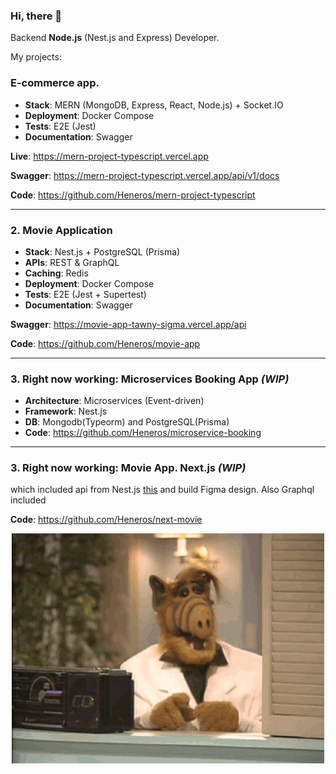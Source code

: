 ### Hi, there 👋

Backend **Node.js** (Nest.js and Express) Developer. 



My projects:

### E-commerce app.

-  **Stack**: MERN (MongoDB, Express, React, Node.js) + Socket.IO
-  **Deployment**: Docker Compose
-  **Tests**: E2E (Jest)
-  **Documentation**: Swagger

 **Live**: https://mern-project-typescript.vercel.app

 **Swagger**: https://mern-project-typescript.vercel.app/api/v1/docs

 **Code**: https://github.com/Heneros/mern-project-typescript

---

### 2. Movie Application

-  **Stack**: Nest.js + PostgreSQL (Prisma)
-  **APIs**: REST & GraphQL
-  **Caching**: Redis
-  **Deployment**: Docker Compose
-  **Tests**: E2E (Jest + Supertest)
-  **Documentation**: Swagger

 **Swagger**: https://movie-app-tawny-sigma.vercel.app/api
 
 **Code**: https://github.com/Heneros/movie-app


---
### 3. Right now working: Microservices Booking App *(WIP)*
-  **Architecture**: Microservices (Event-driven)
-  **Framework**: Nest.js
-  **DB**: Mongodb(Typeorm) and PostgreSQL(Prisma)
-  **Code**: https://github.com/Heneros/microservice-booking

---
### 3. Right now working: Movie App. Next.js *(WIP)*
which included api from Nest.js [this]( https://movie-app-tawny-sigma.vercel.app) and build 
Figma design. Also Graphql included

**Code**: https://github.com/Heneros/next-movie


<div style="display: flex; justify-content: center; ">
<img src="alf_muzyka.gif" alt="gif" width="500" >
</div>

<!--
**Heneros/Heneros** is a ✨ _special_ ✨ repository because its `README.md` (this file) appears on your GitHub profile.

Here are some ideas to get you started:

- 🔭 I’m currently working on ...
- 🌱 I’m currently learning ...
- 👯 I’m looking to collaborate on ...
- 🤔 I’m looking for help with ...
- 💬 Ask me about ...
- 📫 How to reach me: ...
- 😄 Pronouns: ...
- ⚡ Fun fact: ...
-->
